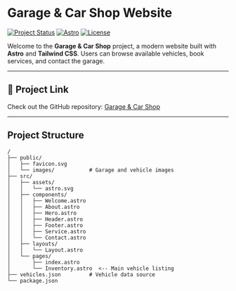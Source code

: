 #  Garage & Car Shop Website

[![Project Status](https://img.shields.io/badge/status-active-brightgreen)](https://github.com/lamarana20/Garage-website-and--carshop.git)
[![Astro](https://img.shields.io/badge/Astro-0.33.2-blue)](https://astro.build/)
[![License](https://img.shields.io/badge/license-MIT-green)](LICENSE)

Welcome to the **Garage & Car Shop** project, a modern website built with **Astro** and **Tailwind CSS**. Users can browse available vehicles, book services, and contact the garage.

---

## 🔗 Project Link

Check out the GitHub repository: [Garage & Car Shop](https://github.com/lamarana20/Garage-website-and--carshop.git)

---

##  Project Structure

```text
/
├── public/                
│   ├── favicon.svg
│   └── images/           # Garage and vehicle images
├── src/
│   ├── assets/           
│   │   └── astro.svg
│   ├── components/       
│   │   ├── Welcome.astro
│   │   ├── About.astro
│   │   ├── Hero.astro
│   │   ├── Header.astro
│   │   ├── Footer.astro
│   │   ├── Service.astro
│   │   └── Contact.astro
│   ├── layouts/          
│   │   └── Layout.astro
│   └── pages/            
│       ├── index.astro
│       └── Inventory.astro  <-- Main vehicle listing
├── vehicles.json         # Vehicle data source
└── package.json
